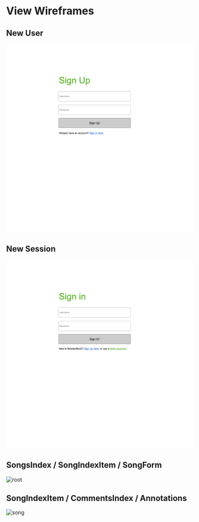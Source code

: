 # View Wireframes

## New User
![new-user]

## New Session
![new-session]

## SongsIndex / SongIndexItem / SongForm
![root]

## SongIndexItem / CommentsIndex / Annotations
![song]

[new-user]: ./wireframes/new_user.png
[new-session]: ./wireframes/new_session.png
[root]: ./wireframes/RootPage.png
[song]: ./wireframes/Song_Showpage.png
